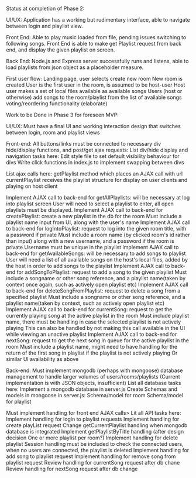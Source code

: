 Status at completion of Phase 2:

UI/UX:
Application has a working but rudimentary interface, able to navigate between login and playlist view.

Front End:
Able to play music loaded from file, pending issues switching to following songs.
Front End is able to make get Playlist request from back end, and display the given playlist on screen.

Back End:
Node.js and Express server successfully runs and listens, able to load playlists from json object as a placeholder measure. 


First user flow:
Landing page, user selects create new room
    New room is created
User is the first user in the room, is assumed to be host-user
Host user makes a set of local files available as available songs
Users (host or otherwise) add songs to the room/playlist from the list of available songs
voting/reordering functionality (elaborate)



Work to be Done in Phase 3 for foreseen MVP:


UI/UX:
Must have a final UI and working interaction design that switches between login, room and playlist views

Front-end:
All buttons/links must be connected to necessary div hide/display functions, and post/get ajax requests:
List div/hide display and navigation tasks here:
Edit style file to set default visibility behaviour for divs
Write click functions in index.js to implement swapping between divs

List ajax calls here:
getPlaylist method which places an AJAX call with url currentPlaylist 
    receives the playlist structure for display on user clients and playing on host client

Implement AJAX call to back-end for getAllPlaylists:    will be necessary at log into playlist screen
    User will need to select a playlist to enter, all open playlists must be displayed. 
Implement AJAX call to back-end for createPlaylist: create a new playlist in the db for the room
    Must include a playlist name input from UI, along with the user's name
Implement AJAX call to back-end for logIntoPlaylist: request to log into the given room title, with a password if private
    Must include a room name (by clicked room's id rather than input) along with a new username, and a password if the room is private
    Username must be unique in the playlist
Implement AJAX call to back-end for getAvailableSongs:    will be necessary to add songs to playlist
    User will need a list of all available songs on the host's local files, added by the host in order to add songs to the playlist
Implement AJAX call to back-end for addSongToPlaylist: request to add a song to the given playlist
    Must include a songname or other song reference, and a playlist name(taken by context once again, such as actively open playlist etc)
Implement AJAX call to back-end for deleteSongFromPlaylist: request to delete a song from a specified playlist
    Must include a songname or other song reference, and a playlist name(taken by context, such as actively open playlist etc)
Implement AJAX call to back-end for currentSong: request to get the currently playing song at the active playlist in the room
    Must include playlist name, there must be handling in case the selected playlist is not actively playing
        This can also be handled by not making this call available in the UI while viewing an unactive playlist
Implement AJAX call to back-end for nextSong: request to get the next song in queue for the active playlist in the room
    Must include a playlist name, might need to have handling for the return of the first song in playlist if the playlist is not actively playing
        Or similar UI availability as above




Back-end:
Must implement mongodb (perhaps with mongoose) database management to handle larger volumes of users/rooms/playlists
(Current implementation is with JSON objects, insufficient)
List all database tasks here:
Implement a mongodb database in server.js
Create Schemas and models in mongoose in server.js:
    Schema/model for room
    Schema/model for playlist

Must implement handling for front end AJAX calls>
Lit all API tasks here:
Implement handling for login to playlist requests
Implement handling for create playList request
Change getCurrentPlaylist handling when mongodb database is integrated
Implement getPlaylistByTitle handling (after design decision One or more playlist per room?)
Implement handling for delete playlist 
    Session handling must be included to check the connected users, when no users are connected, the playlist is deleted
Implement handling for add song to playlist request
Implement handling for remove song from playlist request
Review handling for currentSong request after db chane
Review handling for nextSong request after db change
